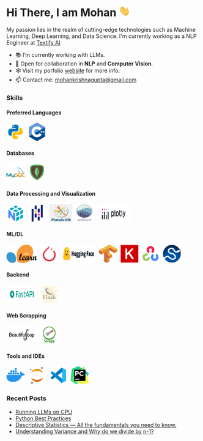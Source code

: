 <h1>Hi There, I am Mohan <img  src="https://raw.githubusercontent.com/ABSphreak/ABSphreak/master/gifs/Hi.gif" width="30px"></h1>

<p>My passion lies in the realm of cutting-edge technologies such as Machine Learning, Deep Learning, and Data Science. I'm currently working as a NLP Engineer at <a href="https://textify.ai/">Textify AI</a></p>

- 📚 I’m currently working with LLMs.
- 🤝 Open for collaboration in <b>NLP</b> and <b>Computer Vision</b>.
- 🕸️ Visit my porfolio [website](https://mohan-gupta.github.io/) for more info.
- 📫 Contact me: mohankrishnagupta@gmail.com

<h3>Skills</h3>
<h4>Preferred Languages</h4>
<img src="assets/python.png">&nbsp&nbsp<img src="assets/c++.png", width="48", height="48">&nbsp&nbsp
<h4>Databases</h4>
<img src="assets/mysql.png", width="48", height="48">&nbsp&nbsp<img src="assets/mongodb.png", width="48", height="48">&nbsp&nbsp
<h4>Data Processing and Visualization</h4>
<img src="assets/numpy.png", width="48", height="48">&nbsp&nbsp<img src="assets/pandas.png", width="48", height="48">&nbsp&nbsp<img src="assets/matplotlib.png", width="60", height="48">&nbsp&nbsp<img src="assets/seaborn.svg", width="48", height="48">&nbsp&nbsp<img src="assets/plotly.png", width="90", height="48">&nbsp&nbsp
<h4>ML/DL</h4>
<img src="assets/sklearn.png", width="80", height="48">&nbsp&nbsp<img src="assets/pytorch.png", width="48", height="48">&nbsp&nbsp<img src="assets/huggingface.png", width="90", height="48">&nbsp&nbsp<img src="assets/tensorflow.png", width="48", height="48">&nbsp&nbsp<img src="assets/keras.png", width="48", height="48">&nbsp&nbsp<img src="assets/opencv.png", width="48", height="48">&nbsp&nbsp<img src="assets/scipy.png", width="48", height="48">&nbsp&nbsp
<h4>Backend</h4>
<img src="assets/fastapi.png", width="80", height="48">&nbsp&nbsp<img src="assets/flask.png", width="48", height="48">&nbsp&nbsp
<h4>Web Scrapping</h4>
<img src="assets/bs4.jpg", width="80", height="48">&nbsp&nbsp<img src="assets/scrapy.png", width="48", height="48">&nbsp&nbsp
<h4>Tools and IDEs</h4>
<img src="assets/docker.png", width="48", height="48">&nbsp&nbsp<img src="assets/jupyter.png", width="48", height="48">&nbsp&nbsp<img src="assets/vscode.png", width="48", height="48">&nbsp&nbsp<img src="assets/pycharm.svg", width="48", height="48">&nbsp&nbsp


<h3>Recent Posts</h3>
<ul>
<li><a href = "https://medium.com/@mohan-gupta/running-llms-on-cpu-1455356b1b47">Running LLMs on CPU</a></li>
<li><a href = "https://medium.com/@mohan-gupta/python-best-practices-4ad47c81b9bc">Python Best Practices</a></li>
<li><a href = "https://medium.com/@mohan-gupta/descriptive-statistics-all-the-fundamentals-you-need-to-know-about-a9ce84697367">Descriptive Statistics — All the fundamentals you need to know.</a></li>
<li><a href = "https://medium.com/@mohan-gupta/understanding-variance-and-why-do-we-divide-by-n-1-58950c0953a4">Understanding Variance and Why do we divide by n-1?</a></li>
</ul>